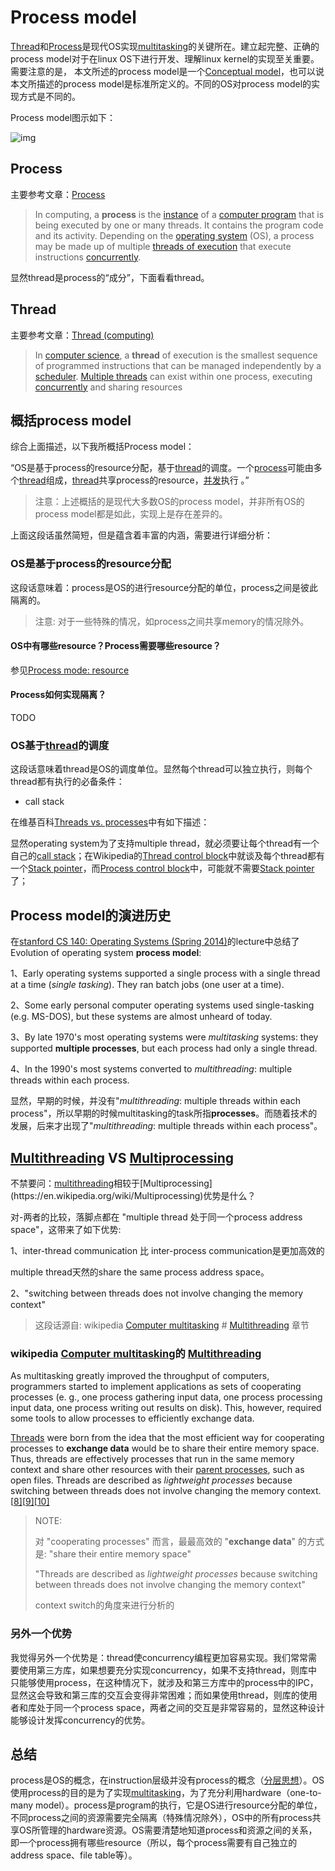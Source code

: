 # Process model

[Thread](https://en.wikipedia.org/wiki/Thread_(computing))和[Process](https://en.wikipedia.org/wiki/Process_(computing))是现代OS实现[multitasking](https://en.wikipedia.org/wiki/Computer_multitasking)的关键所在。建立起完整、正确的process model对于在linux OS下进行开发、理解linux kernel的实现至关重要。需要注意的是， 本文所述的process model是一个[Conceptual model](https://en.wikipedia.org/wiki/Conceptual_model)，也可以说本文所描述的process model是标准所定义的。不同的OS对process model的实现方式是不同的。

Process model图示如下：

![img](https://upload.wikimedia.org/wikipedia/commons/thumb/a/a5/Multithreaded_process.svg/220px-Multithreaded_process.svg.png)





## Process 

主要参考文章：[Process](https://en.wikipedia.org/wiki/Process_(computing)) 

> In computing, a **process** is the [instance](https://en.wikipedia.org/wiki/Instance_(computer_science)) of a [computer program](https://en.wikipedia.org/wiki/Computer_program) that is being executed by one or many threads. It contains the program code and its activity. Depending on the [operating system](https://en.wikipedia.org/wiki/Operating_system) (OS), a process may be made up of multiple [threads of execution](https://en.wikipedia.org/wiki/Thread_(computing)) that execute instructions [concurrently](https://en.wikipedia.org/wiki/Concurrency_(computer_science)).

显然thread是process的“成分”，下面看看thread。

## Thread

主要参考文章：[Thread (computing)](https://en.wikipedia.org/wiki/Thread_(computing))

> In [computer science](https://en.wikipedia.org/wiki/Computer_science), a **thread** of execution is the smallest sequence of programmed instructions that can be managed independently by a [scheduler](https://en.wikipedia.org/wiki/Scheduling_(computing)). [Multiple threads](https://en.wikipedia.org/wiki/Thread_(computing)#Multithreading) can exist within one process, executing [concurrently](https://en.wikipedia.org/wiki/Concurrent_computation) and sharing resources

## 概括process model

综合上面描述，以下我所概括Process model：

“OS是基于process的resource分配，基于[thread](https://en.wikipedia.org/wiki/Thread_(computing))的调度。一个[process](https://en.wikipedia.org/wiki/Process_(computing))可能由多个[thread](https://en.wikipedia.org/wiki/Thread_(computing))组成，[thread](https://en.wikipedia.org/wiki/Thread_(computing))共享process的resource，[并发](https://en.wikipedia.org/wiki/Concurrent_computation)执行 。”

> 注意：上述概括的是现代大多数OS的process model，并非所有OS的process model都是如此，实现上是存在差异的。



上面这段话虽然简短，但是蕴含着丰富的内涵，需要进行详细分析：

### OS是基于process的resource分配

这段话意味着：process是OS的进行resource分配的单位，process之间是彼此隔离的。

> 注意: 对于一些特殊的情况，如process之间共享memory的情况除外。

#### OS中有哪些resource？Process需要哪些resource？

参见[Process mode: resource](./01-Process-model-resource.md)


#### Process如何实现隔离？

TODO

### OS基于[thread](https://en.wikipedia.org/wiki/Thread_(computing))的调度

这段话意味着thread是OS的调度单位。显然每个thread可以独立执行，则每个thread都有执行的必备条件：

- call stack

在维基百科[Threads vs. processes](https://en.wikipedia.org/wiki/Thread_(computing)#Threads_vs._processes)中有如下描述：

显然operating system为了支持multiple thread，就必须要让每个thread有一个自己的[call stack](https://en.wikipedia.org/wiki/Call_stack)；在Wikipedia的[Thread control block](https://en.wikipedia.org/wiki/Thread_control_block)中就谈及每个thread都有一个[Stack pointer](https://en.wikipedia.org/wiki/Stack_pointer)，而[Process control block](https://en.wikipedia.org/wiki/Process_control_block)中，可能就不需要[Stack pointer](https://en.wikipedia.org/wiki/Stack_pointer)了；



## Process model的演进历史

在[stanford CS 140: Operating Systems (Spring 2014)](https://web.stanford.edu/~ouster/cgi-bin/cs140-spring14/index.php)的lecture中总结了Evolution of operating system **process model**:

1、Early operating systems supported a single process with a single thread at a time (*single tasking*). They ran batch jobs (one user at a time).

2、Some early personal computer operating systems used single-tasking (e.g. MS-DOS), but these systems are almost unheard of today.

3、By late 1970's most operating systems were *multitasking* systems: they supported **multiple processes**, but each process had only a single thread.

4、In the 1990's most systems converted to *multithreading*: multiple threads within each process.



显然，早期的时候，并没有"*multithreading*: multiple threads within each process"，所以早期的时候multitasking的task所指**processes**。而随着技术的发展，后来才出现了"*multithreading*: multiple threads within each process"。



## [Multithreading](https://en.wikipedia.org/wiki/Multithreading_(computer_architecture)) VS [Multiprocessing](https://en.wikipedia.org/wiki/Multiprocessing)

不禁要问：[multithreading](https://en.wikipedia.org/wiki/Multithreading_(computer_architecture))相较于[Multiprocessing](https://en.wikipedia.org/wiki/Multiprocessing)优势是什么？

对-两者的比较，落脚点都在 "multiple thread 处于同一个process address space"，这带来了如下优势:

1、inter-thread communication 比 inter-process communication是更加高效的

multiple thread天然的share the same process address space。

2、"switching between threads does not involve changing the memory context"

> 这段话源自: wikipedia [Computer multitasking](https://en.wikipedia.org/wiki/Computer_multitasking) # [Multithreading](https://en.wikipedia.org/wiki/Computer_multitasking#Multithreading) 章节

### wikipedia [Computer multitasking](https://en.wikipedia.org/wiki/Computer_multitasking)的 [Multithreading](https://en.wikipedia.org/wiki/Computer_multitasking#Multithreading) 

As multitasking greatly improved the throughput of computers, programmers started to implement applications as sets of cooperating processes (e. g., one process gathering input data, one process processing input data, one process writing out results on disk). This, however, required some tools to allow processes to efficiently exchange data.

[Threads](https://en.wanweibaike.com/wiki-Thread_(computer_science)) were born from the idea that the most efficient way for cooperating processes to **exchange data** would be to share their entire memory space. Thus, threads are effectively processes that run in the same memory context and share other resources with their [parent processes](https://en.wanweibaike.com/wiki-Parent_process), such as open files. Threads are described as *lightweight processes* because switching between threads does not involve changing the memory context.[[8\]](https://en.wanweibaike.com/wiki-Multitasking#cite_note-8)[[9\]](https://en.wanweibaike.com/wiki-Multitasking#cite_note-9)[[10\]](https://en.wanweibaike.com/wiki-Multitasking#cite_note-10)

> NOTE: 
>
> 对 "cooperating processes" 而言，最最高效的 "**exchange data**" 的方式是: "share their entire memory space"
>
> "Threads are described as *lightweight processes* because switching between threads does not involve changing the memory context"
>
> context switch的角度来进行分析的



### 另外一个优势

我觉得另外一个优势是：thread使concurrency编程更加容易实现。我们常常需要使用第三方库，如果想要充分实现concurrency，如果不支持thread，则库中只能够使用process，在这种情况下，就涉及和第三方库中的process中的IPC，显然这会导致和第三库的交互会变得非常困难；而如果使用thread，则库的使用者和库处于同一个process space，两者之间的交互是非常容易的，显然这种设计能够设计发挥concurrency的优势。



## 总结

process是OS的概念，在instruction层级并没有process的概念（[分层思想](https://dengking.github.io/Post/Abstraction/Abstraction-and-architecture-and-layer/)）。OS使用process的目的是为了实现[multitasking](https://en.wikipedia.org/wiki/Computer_multitasking)，为了充分利用hardware（one-to-many model）。process是program的执行，它是OS进行resource分配的单位，不同process之间的资源需要完全隔离（特殊情况除外），OS中的所有process共享OS所管理的hardware资源。OS需要清楚地知道process和资源之间的关系，即一个process拥有哪些resource（所以，每个process需要有自己独立的address space、file table等）。

